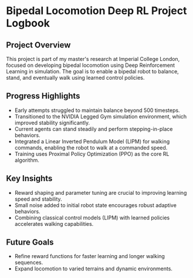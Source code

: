 # Bipedal Locomotion Deep RL Project Logbook

## Project Overview  
This project is part of my master's research at Imperial College London, focused on developing bipedal locomotion using Deep Reinforcement Learning in simulation. The goal is to enable a bipedal robot to balance, stand, and eventually walk using learned control policies.

## Progress Highlights  
- Early attempts struggled to maintain balance beyond 500 timesteps.  
- Transitioned to the NVIDIA Legged Gym simulation environment, which improved stability significantly.  
- Current agents can stand steadily and perform stepping-in-place behaviors.
- Integrated a Linear Inverted Pendulum Model (LIPM) for walking commands, enabling the robot to walk at a commanded speed.  
- Training uses Proximal Policy Optimization (PPO) as the core RL algorithm.

## Key Insights  
- Reward shaping and parameter tuning are crucial to improving learning speed and stability.  
- Small noise added to initial robot state encourages robust adaptive behaviors.  
- Combining classical control models (LIPM) with learned policies accelerates walking capabilities.

## Future Goals  
- Refine reward functions for faster learning and longer walking sequences.  
- Expand locomotion to varied terrains and dynamic environments. 
